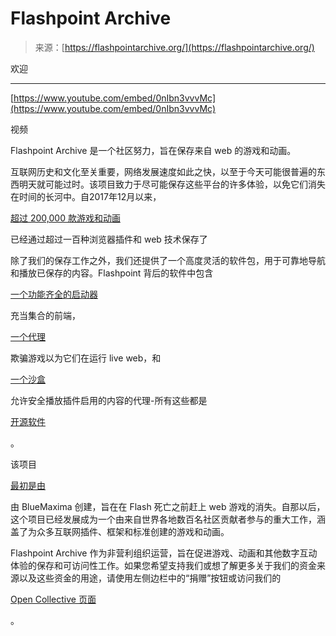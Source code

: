 <!--yml

category: 未分类

日期：2024-05-27 14:30:24

-->

# Flashpoint Archive

> 来源：[https://flashpointarchive.org/](https://flashpointarchive.org/)

欢迎

* * *

[https://www.youtube.com/embed/0nIbn3vvvMc](https://www.youtube.com/embed/0nIbn3vvvMc)

视频

Flashpoint Archive 是一个社区努力，旨在保存来自 web 的游戏和动画。

互联网历史和文化至关重要，网络发展速度如此之快，以至于今天可能很普遍的东西明天就可能过时。该项目致力于尽可能保存这些平台的许多体验，以免它们消失在时间的长河中。自2017年12月以来，

[超过 200,000 款游戏和动画](https://flashpointproject.github.io/flashpoint-database/statistics/)

已经通过超过一百种浏览器插件和 web 技术保存了

除了我们的保存工作之外，我们还提供了一个高度灵活的软件包，用于可靠地导航和播放已保存的内容。Flashpoint 背后的软件中包含

[一个功能齐全的启动器](https://github.com/FlashpointProject/launcher)

充当集合的前端，

[一个代理](https://github.com/FlashpointProject/FlashpointProxy)

欺骗游戏以为它们在运行 live web，和

[一个沙盒](https://github.com/FlashpointProject/FlashpointSecureTools)

允许安全播放插件启用的内容的代理-所有这些都是

[开源软件](/source)

。

该项目

[最初是由](/news#starting-date)

由 BlueMaxima 创建，旨在在 Flash 死亡之前赶上 web 游戏的消失。自那以后，这个项目已经发展成为一个由来自世界各地数百名社区贡献者参与的重大工作，涵盖了为众多互联网插件、框架和标准创建的游戏和动画。

Flashpoint Archive 作为非营利组织运营，旨在促进游戏、动画和其他数字互动体验的保存和可访问性工作。如果您希望支持我们或想了解更多关于我们的资金来源以及这些资金的用途，请使用左侧边栏中的“捐赠”按钮或访问我们的

[Open Collective 页面](https://opencollective.com/flashpointarchive)

。

